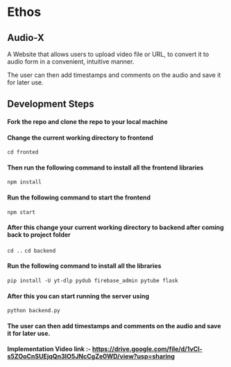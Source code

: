 # Ethos
## Audio-X
A Website that allows users to upload video file or URL, to convert it to audio form in a convenient, intuitive manner.

The user can then add timestamps and comments on the audio and save it for later use.

## Development Steps
#### Fork the repo and clone the repo to your local machine 
#### Change the current working directory to frontend
```cd fronted```
#### Then run the following command to install all the frontend libraries
```npm install```
#### Run the following command to start the frontend
```npm start```
#### After this change your current working directory to backend after coming back to project folder
```cd ..```
```cd backend```
#### Run the following command to install all the libraries
```pip install -U yt-dlp pydub firebase_admin pytube flask```
#### After this you can start running the server using 
```python backend.py```
#### The user can then add timestamps and comments on the audio and save it for later use.

#### Implementation Video link :- https://drive.google.com/file/d/1vCl-s5ZOoCnSUEjqQn3IO5JNcCgZe0WD/view?usp=sharing
